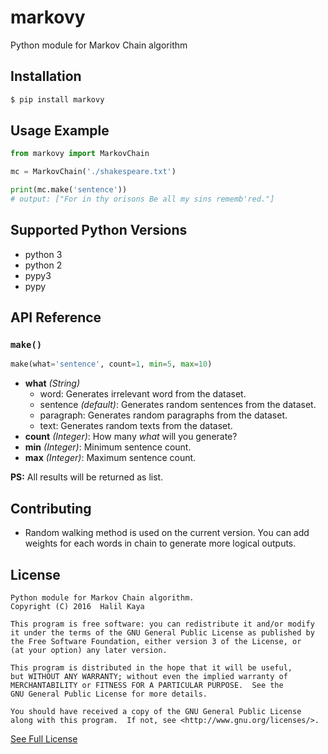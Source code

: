 # markovy
Python module for Markov Chain algorithm

## Installation
```sh
$ pip install markovy
```

## Usage Example
```python
from markovy import MarkovChain

mc = MarkovChain('./shakespeare.txt')

print(mc.make('sentence'))
# output: ["For in thy orisons Be all my sins rememb'red."]
```

## Supported Python Versions
 - python 3
 - python 2
 - pypy3
 - pypy

## API Reference

### `make()`
```python
make(what='sentence', count=1, min=5, max=10)
```

 - **what** *(String)*
   - word: Generates irrelevant word from the dataset.
   - sentence *(default)*: Generates random sentences from the dataset.
   - paragraph: Generates random paragraphs from the dataset.
   - text: Generates random texts from the dataset.
 - **count** *(Integer)*: How many *what* will you generate?
 - **min** *(Integer)*: Minimum sentence count.
 - **max** *(Integer)*: Maximum sentence count.

**PS:** All results will be returned as list.

## Contributing
 - Random walking method is used on the current version. You can add weights for each words in chain to generate more logical outputs.

## License
```
Python module for Markov Chain algorithm.
Copyright (C) 2016  Halil Kaya

This program is free software: you can redistribute it and/or modify
it under the terms of the GNU General Public License as published by
the Free Software Foundation, either version 3 of the License, or
(at your option) any later version.

This program is distributed in the hope that it will be useful,
but WITHOUT ANY WARRANTY; without even the implied warranty of
MERCHANTABILITY or FITNESS FOR A PARTICULAR PURPOSE.  See the
GNU General Public License for more details.

You should have received a copy of the GNU General Public License
along with this program.  If not, see <http://www.gnu.org/licenses/>.
```
[See Full License](https://github.com/halilkaya/markovy/blob/master/LICENSE)
